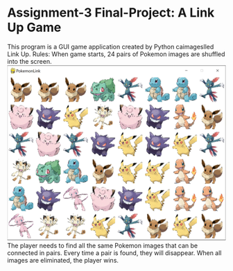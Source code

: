 # Assignment-3 Final-Project: A Link Up Game
This program is a GUI game application created by Python caimageslled Link Up.
Rules:
When game starts, 24 pairs of Pokemon images are shuffled into the screen. 
![avatar](https://github.com/RXC0765/Assignment-3---Final-Project/blob/main/images/1.png)
The player needs to find all the same Pokemon images that can be connected in pairs. Every time a pair is found, they will disappear. When all images are eliminated, the player wins.
